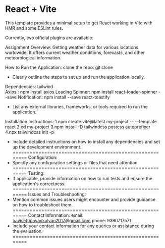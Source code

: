 # React + Vite

This template provides a minimal setup to get React working in Vite with HMR and some ESLint rules.

Currently, two official plugins are available:

Assignment Overview:
Getting weather data for various locations worldwide. It offers current weather conditions, forecasts, and other meteorological information.


How to Run the Application:
clone the repo: git clone
- Clearly outline the steps to set up and run the application locally.

Dependencies:
  tailwind </br>
  Axios    :      npm install axios
 Loading Spinner: npm install react-loader-spinner --save
 Notification:    npm install --save react-toastify


- List any external libraries, frameworks, or tools required to run the application.

Installation Instructions:
1.npm create vite@latest my-project -- --template react
2.cd my-project
3.npm install -D tailwindcss postcss autoprefixer
4.npx tailwindcss init -p


- Include detailed instructions on how to install any dependencies and set up the development environment.
========================================================
Configuration:
- Specify any configuration settings or files that need attention.
========================================================
Testing:
- If applicable, provide information on how to run tests and ensure the application's correctness.
========================================================
Issues and Troubleshooting:
- Mention common issues users might encounter and provide guidance on how to troubleshoot them.
========================================================
Contact Information:
 email: bavisettipavankalyan2017@gmail.com
 phone: 9390717571
- Include your contact information for any queries or assistance during the evaluation.
========================================================
